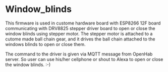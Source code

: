 # Window_blinds
This firmware is used in custome hardware board with ESP8266 12F board communicating with DRV8825 stepper driver board to open or close the window blinds using stepper motor.
The stepper motor is attached to a cutome made ball chain gear, and it drives the ball chain attached to the windows blinds to open or close them.

The command to the driver is given via MQTT message from OpenHab server. So user can use his/her cellphone or shout to Alexa to open or close the window blinds. :-)
